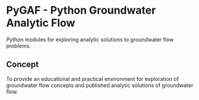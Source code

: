 # PyGAF - Python Groundwater Analytic Flow

Python modules for exploring analytic solutions to groundwater flow problems.

## Concept
To provide an educational and practical environment for exploration of groundwater
flow concepts and published analytic solutions of groundwater flow.
